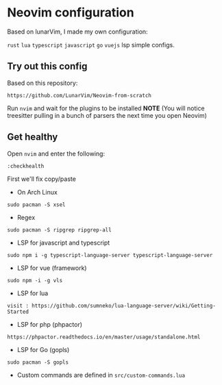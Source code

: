 # Neovim configuration

Based on lunarVim, I made my own configuration:

`rust` `lua` `typescript` `javascript` `go` `vuejs` lsp simple configs.

## Try out this config

Based on this repository:
```
https://github.com/LunarVim/Neovim-from-scratch
```
Run `nvim` and wait for the plugins to be installed
**NOTE** (You will notice treesitter pulling in a bunch of parsers the next time you open Neovim)
## Get healthy

Open `nvim` and enter the following:

 ```
 :checkhealth
 ```
First we'll fix copy/paste

- On Arch Linux
 ```
 sudo pacman -S xsel
 ```

- Regex 
 ```
 sudo pacman -S ripgrep ripgrep-all
 ```

- LSP for javascript and typescript
 ```
 sudo npm i -g typescript-language-server typescript-language-server
 ```

- LSP for vue (framework)
 ```
 sudo npm -i -g vls
 ```
 
- LSP for lua
 ```
 visit : https://github.com/sumneko/lua-language-server/wiki/Getting-Started
 ```

- LSP for php (phpactor)
 ```
 https://phpactor.readthedocs.io/en/master/usage/standalone.html
 ```

- LSP for Go (gopls)
 ```
 sudo pacman -S gopls
 ```

 - Custom commands are defined in `src/custom-commands.lua`


